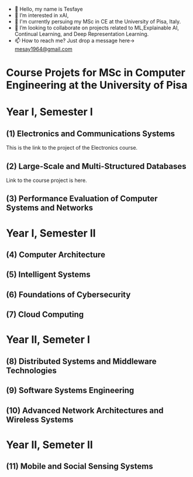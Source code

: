 - 👋 Hello, my name is Tesfaye
- 👀 I’m interested in xAI,
- 🌱 I'm currently persuing my MSc in CE at the University of Pisa, Italy.
- 💞️ I’m looking to collaborate on projects related to ML,Explainable AI, Continual Learning, and Deep Representation Learning.
- 📫 How to reach me? Just drop a message here-> mesay1964@gmail.com

<!---
LijTesfaye/LijTesfaye is a ✨ special ✨ repository because its `README.md` (this file) appears on your GitHub profile.
You can click the Preview link to take a look at your changes.
--->
# Course Projets for MSc in Computer Engineering at the University of Pisa
# Year I, Semester I
## (1) Electronics and Communications Systems
This is the link to the project of the Electronics course.
## (2) Large-Scale and Multi-Structured Databases
Link to the course project is here.
## (3) Performance Evaluation of Computer Systems and Networks	

# Year I, Semester II
## (4) Computer Architecture
## (5) Intelligent Systems	
## (6) Foundations of Cybersecurity
## (7) Cloud Computing	

# Year II, Semeter I
## (8) Distributed Systems and Middleware Technologies	
## (9) Software Systems Engineering	
## (10) Advanced Network Architectures and Wireless Systems	 

# Year II, Semeter II
## (11) Mobile and Social Sensing Systems	


